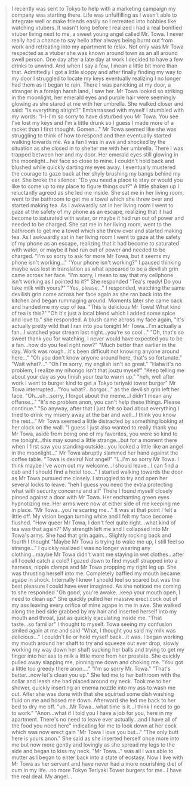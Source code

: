>I recently was sent to Tokyo to help with a marketing campaign my company was starting there. Life was unfulfilling as I wasn't able to integrate well or make friends easily so I retreated into hobbies like watching vtubers. It wasn't long before I realized I had a real bonified vtuber living next to me, a sweet young angel called Mr. Towa. I never really had a chance to say hello after always being burnt out from work and retreating into my apartment to relax. Not only was Mr Towa respected as a vtuber she was known around town as an all around swell person. 
>One day after a late day at work I decided to have a few drinks to unwind. And when I say a few, I mean a little bit more than that. Admittedly I got a little sloppy and after finally finding my way to my door I struggled to locate my keys eventually realizing I no longer had them as it began to rain.
>There I was panicking at my door, a stranger in a foreign harsh land, I saw her. Mr Towa looked so striking in the moonlight, her emerald eyes and purple hair were seemingly glowing as she stared at me with her umbrella. 
>She walked closer and said: "Is everything alright?" 
>Embarrassed with myself I stumbled with my words: "I-I-I'm so sorry to have disturbed you Mr Towa. You see I've lost my keys and I'm a little drunk so I guess I made more of a racket than I first thought. Gomen..." 
>Mr Towa seemed like she was struggling to think of how to respond and then eventually started walking towards me. 
>As a fan I was in awe and shocked by the situation as she closed in to shelter me with her umbrella.
>There I was trapped between her and my door. Her emerald eyes still glowing in the moonlight...her face so close to mine. I couldn't hold back and blushed while quickly darting my eyes away. 
>I eventually mustered the courage to gaze back at her shyly brushing my bangs behind my ear. 
>She broke the silence: "Do you need a place to stay or would you like to come up to my place to figure things out?" 
>A little shaken up I reluctantly agreed as she led me inside. 
>She sat me in her living room, went to the bathroom to get me a towel which she threw over and started making tea. 
>As I awkwardly sat in her living room I went to gaze at the safety of my phone as an escape, realizing that it had become to saturated with water, or maybe it had run out of power and needed to be charged. 
>She sat me in her living room, went to the bathroom to get me a towel which she threw over and started making tea. 
>As I awkwardly sat in her living room I went to gaze at the safety of my phone as an escape, realizing that it had become to saturated with water, or maybe it had run out of power and needed to be charged. 
>"I'm so sorry to ask for more Mr Towa, but it seems my phone isn't working..."
>"Your phone isn't working?"
>I paused thinking maybe was lost in translation as what appeared to be a devilish grin came across her face.
>"I'm sorry, I mean to say that my cellphone isn't working as I pointed to it?"
>She responded "Tea's ready! Do you take milk with yours?"
>"Yes, please..." I responded, watching the same devilish grin come across her face again as she ran back into the kitchen and began rummaging around.
>Moments later she came back and handed me my cup of tea.
>"This is delicious Mr Towa! What kind of tea is this?"
>"Oh it's just a local blend which I added some spice and love to." she responded.
>A blush came across my face again, "It's actually pretty wild that I ran into you tonight Mr Towa...I'm actually a fan...I watched your stream last night...you're so cool..."
>"Oh, that's so sweet thank you for watching, I never would have expected you to be a fan...how do you feel right now?"
>"Much better than earlier in the day. Work was rough...it's been difficult not knowing anyone around here..."
>"Oh you don't know anyone around here, that's so fortunate."
>"Wait what?..."
>"Oh I'm sorry, my english isn't so great."
>"Haha it's no problem, I realize my nihongo isn't that jouzu myself"
>"Keep telling me about your day as you finish your tea to warm up."
>"heh, well after work I went to burger kind to get a Tokyo teriyaki tower burger"
>Mr Towa interrupted..."You what?...borgor..." as the devilish grin left her face. 
>"Oh...uh...sorry, I forgot about the meme...I didn't mean any offense..."
>"It's no problem anon, you can't help these things. Please continue."
>"So anyway, after that I just felt so bad about everything I tried to drink my misery away at the bar and well...I think you know the rest..."
>Mr Towa seemed a little distracted by something looking at her clock on the wall.
>"I guess I just also wanted to really thank you Mr Towa, aside from being one of my favorites, you were so kind to me tonight...this may sound a little strange...but for a moment there when I first saw you standing outside...you looked a little like an angel in the moonlight..."
>Mr Towa abruptly slammed her hand against the coffee table. 
>"Towa is deviru! Not angel!"
>"I...I'm so sorry Mr Towa. I think maybe I've worn out my welcome...I should leave...I can find a cab and I should find a hotel too..."
>I started walking towards the door as Mr Towa pursued me closely.
>I struggled to try and open her several locks to leave. "heh I guess you need the extra protecting what with security concerns and all"
>There I found myself closely pinned against a door with Mr Towa. Her enchanting green eyes hypnotizing me. Her arms were now at either side of me keeping me in place. 
>"Mr Towa...you're scaring me..."
>It was at that point I felt a little off. My vision began turning white and I felt my face become flushed.
>"How queer Mr Towa, I don't feel quite right...what kind of tea was that again?"
>My strength left me and I collapsed into Mr Towa's arms. She had that grin again...
>Slightly rocking back and fourth I thought "Maybe Mr Towa is trying to wake me up, I still feel so strange..."
>I quickly realized I was no longer wearing any clothing...maybe Mr Towa didn't want me staying in wet clothes...after all I could catch a cold?
>I gazed down to find myself strapped into a harness, nipple clamps and Mr Towa propping my right leg up. She was thrusting herself into me.
>Completely baffled my mouth became agape in shock.
>Internally I knew I should feel so scared but was the best pleasure I could have ever imagined. 
>As she noticed me coming to she responded "Oh good, you're awake...keep your mouth open, I need to clean up."
>She quickly pulled her massive erect cock out of my ass leaving every orifice of mine agape in me in awe.
>She walked along the bed side grabbed by my hair and inserted herself into my mouth and throat, just as quickly ejaculating inside me.
>"That taste...so familiar" I thought to myself.
>Towa seeing my confusion smiled again at me and said "What, I thought you said my milk was delicious..."
>I couldn't lie or hold myself back...it was. I began working my mouth around her shaft to try and squeeze out ever drop, slowly working my way down her shaft sucking her balls and trying to get my finger into her ass to milk a little more from her prostate. 
>She quickly pulled away slapping me, pinning me down and choking me. "You got a little too greedy there anon...."
>"I'm so sorry Mr. Towa."
>"That's better...now let's clean you up."
>She led me to her bathroom with the collar and leash she had placed around my neck. Took me to her shower, quickly inserting an enema nozzle into my ass to wash me out. After she was done with that she squirted some dish washing fluid on me and hosed me down. Afterward she led me back to her bed to dry me off. 
>"uh...Mr Towa...what time is it...I think I need to go to work."
>"Anon...what if I told you I have a job for you, here in my apartment. There's no need to leave ever actually...and I have all of the food you need here" indicating for me to look down at her cock which was now erect gain
>"Mr Towa I love you but..."
>"The only butt here is yours anon." She said as she inserted herself once more into me but now more gently and lovingly as she spread my legs to the side and began to kiss my neck.
>"Mr Towa..." was all I was able to mutter as I began to enter back into a state of ecstasy.
>Now I live with Mr Towa as her servant and have never had a more nourishing diet of cum in my life...no more Tokyo Teriyaki Tower burgers for me...I have the real deal. My angel...